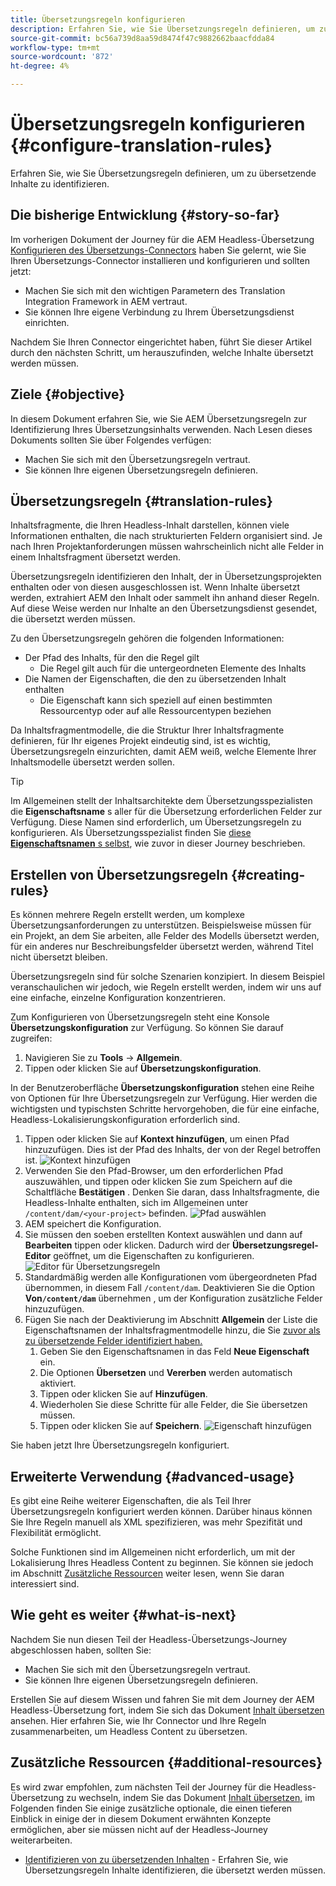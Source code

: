 ```yaml
---
title: Übersetzungsregeln konfigurieren
description: Erfahren Sie, wie Sie Übersetzungsregeln definieren, um zu übersetzende Inhalte zu identifizieren.
source-git-commit: bc56a739d8aa59d8474f47c9882662baacfdda84
workflow-type: tm+mt
source-wordcount: '872'
ht-degree: 4%

---
```


# Übersetzungsregeln konfigurieren {#configure-translation-rules}

Erfahren Sie, wie Sie Übersetzungsregeln definieren, um zu übersetzende Inhalte zu identifizieren.

## Die bisherige Entwicklung {#story-so-far}

Im vorherigen Dokument der Journey für die AEM Headless-Übersetzung [Konfigurieren des Übersetzungs-Connectors](configure-connector.md) haben Sie gelernt, wie Sie Ihren Übersetzungs-Connector installieren und konfigurieren und sollten jetzt:

* Machen Sie sich mit den wichtigen Parametern des Translation Integration Framework in AEM vertraut.
* Sie können Ihre eigene Verbindung zu Ihrem Übersetzungsdienst einrichten.

Nachdem Sie Ihren Connector eingerichtet haben, führt Sie dieser Artikel durch den nächsten Schritt, um herauszufinden, welche Inhalte übersetzt werden müssen.

## Ziele {#objective}

In diesem Dokument erfahren Sie, wie Sie AEM Übersetzungsregeln zur Identifizierung Ihres Übersetzungsinhalts verwenden. Nach Lesen dieses Dokuments sollten Sie über Folgendes verfügen:

* Machen Sie sich mit den Übersetzungsregeln vertraut.
* Sie können Ihre eigenen Übersetzungsregeln definieren.

## Übersetzungsregeln {#translation-rules}

Inhaltsfragmente, die Ihren Headless-Inhalt darstellen, können viele Informationen enthalten, die nach strukturierten Feldern organisiert sind. Je nach Ihren Projektanforderungen müssen wahrscheinlich nicht alle Felder in einem Inhaltsfragment übersetzt werden.

Übersetzungsregeln identifizieren den Inhalt, der in Übersetzungsprojekten enthalten oder von diesen ausgeschlossen ist. Wenn Inhalte übersetzt werden, extrahiert AEM den Inhalt oder sammelt ihn anhand dieser Regeln. Auf diese Weise werden nur Inhalte an den Übersetzungsdienst gesendet, die übersetzt werden müssen.

Zu den Übersetzungsregeln gehören die folgenden Informationen:

* Der Pfad des Inhalts, für den die Regel gilt
   * Die Regel gilt auch für die untergeordneten Elemente des Inhalts
* Die Namen der Eigenschaften, die den zu übersetzenden Inhalt enthalten
   * Die Eigenschaft kann sich speziell auf einen bestimmten Ressourcentyp oder auf alle Ressourcentypen beziehen

Da Inhaltsfragmentmodelle, die die Struktur Ihrer Inhaltsfragmente definieren, für Ihr eigenes Projekt eindeutig sind, ist es wichtig, Übersetzungsregeln einzurichten, damit AEM weiß, welche Elemente Ihrer Inhaltsmodelle übersetzt werden sollen.

>[!TIP]
>
>Im Allgemeinen stellt der Inhaltsarchitekte dem Übersetzungsspezialisten die **Eigenschaftsname** s aller für die Übersetzung erforderlichen Felder zur Verfügung. Diese Namen sind erforderlich, um Übersetzungsregeln zu konfigurieren. Als Übersetzungsspezialist finden Sie [diese **Eigenschaftsnamen** s selbst](getting-started.md#content-modlels), wie zuvor in dieser Journey beschrieben.

## Erstellen von Übersetzungsregeln {#creating-rules}

Es können mehrere Regeln erstellt werden, um komplexe Übersetzungsanforderungen zu unterstützen. Beispielsweise müssen für ein Projekt, an dem Sie arbeiten, alle Felder des Modells übersetzt werden, für ein anderes nur Beschreibungsfelder übersetzt werden, während Titel nicht übersetzt bleiben.

Übersetzungsregeln sind für solche Szenarien konzipiert. In diesem Beispiel veranschaulichen wir jedoch, wie Regeln erstellt werden, indem wir uns auf eine einfache, einzelne Konfiguration konzentrieren.

Zum Konfigurieren von Übersetzungsregeln steht eine Konsole **Übersetzungskonfiguration** zur Verfügung. So können Sie darauf zugreifen:

1. Navigieren Sie zu **Tools** -> **Allgemein**.
1. Tippen oder klicken Sie auf **Übersetzungskonfiguration**.

In der Benutzeroberfläche **Übersetzungskonfiguration** stehen eine Reihe von Optionen für Ihre Übersetzungsregeln zur Verfügung. Hier werden die wichtigsten und typischsten Schritte hervorgehoben, die für eine einfache, Headless-Lokalisierungskonfiguration erforderlich sind.

1. Tippen oder klicken Sie auf **Kontext hinzufügen**, um einen Pfad hinzuzufügen. Dies ist der Pfad des Inhalts, der von der Regel betroffen ist.
   ![Kontext hinzufügen](assets/add-translation-context.png)
1. Verwenden Sie den Pfad-Browser, um den erforderlichen Pfad auszuwählen, und tippen oder klicken Sie zum Speichern auf die Schaltfläche **Bestätigen** . Denken Sie daran, dass Inhaltsfragmente, die Headless-Inhalte enthalten, sich im Allgemeinen unter `/content/dam/<your-project>` befinden.
   ![Pfad auswählen](assets/select-context.png)
1. AEM speichert die Konfiguration.
1. Sie müssen den soeben erstellten Kontext auswählen und dann auf **Bearbeiten** tippen oder klicken. Dadurch wird der **Übersetzungsregel-Editor** geöffnet, um die Eigenschaften zu konfigurieren.
   ![Editor für Übersetzungsregeln](assets/translation-rules-editor.png)
1. Standardmäßig werden alle Konfigurationen vom übergeordneten Pfad übernommen, in diesem Fall `/content/dam`. Deaktivieren Sie die Option **Von`/content/dam`** übernehmen , um der Konfiguration zusätzliche Felder hinzuzufügen.
1. Fügen Sie nach der Deaktivierung im Abschnitt **Allgemein** der Liste die Eigenschaftsnamen der Inhaltsfragmentmodelle hinzu, die Sie [zuvor als zu übersetzende Felder identifiziert haben.](getting-started.md#content-models)
   1. Geben Sie den Eigenschaftsnamen in das Feld **Neue Eigenschaft** ein.
   1. Die Optionen **Übersetzen** und **Vererben** werden automatisch aktiviert.
   1. Tippen oder klicken Sie auf **Hinzufügen**.
   1. Wiederholen Sie diese Schritte für alle Felder, die Sie übersetzen müssen.
   1. Tippen oder klicken Sie auf **Speichern**.
      ![Eigenschaft hinzufügen](assets/add-property.png)

Sie haben jetzt Ihre Übersetzungsregeln konfiguriert.

## Erweiterte Verwendung {#advanced-usage}

Es gibt eine Reihe weiterer Eigenschaften, die als Teil Ihrer Übersetzungsregeln konfiguriert werden können. Darüber hinaus können Sie Ihre Regeln manuell als XML spezifizieren, was mehr Spezifität und Flexibilität ermöglicht.

Solche Funktionen sind im Allgemeinen nicht erforderlich, um mit der Lokalisierung Ihres Headless Content zu beginnen. Sie können sie jedoch im Abschnitt [Zusätzliche Ressourcen](#additional-resources) weiter lesen, wenn Sie daran interessiert sind.

## Wie geht es weiter {#what-is-next}

Nachdem Sie nun diesen Teil der Headless-Übersetzungs-Journey abgeschlossen haben, sollten Sie:

* Machen Sie sich mit den Übersetzungsregeln vertraut.
* Sie können Ihre eigenen Übersetzungsregeln definieren.

Erstellen Sie auf diesem Wissen und fahren Sie mit dem Journey der AEM Headless-Übersetzung fort, indem Sie sich das Dokument [Inhalt übersetzen](translate-content.md) ansehen. Hier erfahren Sie, wie Ihr Connector und Ihre Regeln zusammenarbeiten, um Headless Content zu übersetzen.

## Zusätzliche Ressourcen {#additional-resources}

Es wird zwar empfohlen, zum nächsten Teil der Journey für die Headless-Übersetzung zu wechseln, indem Sie das Dokument [Inhalt übersetzen,](translate-content.md) im Folgenden finden Sie einige zusätzliche optionale, die einen tieferen Einblick in einige der in diesem Dokument erwähnten Konzepte ermöglichen, aber sie müssen nicht auf der Headless-Journey weiterarbeiten.

* [Identifizieren von zu übersetzenden Inhalten](/help/sites-cloud/administering/translation/rules.md)  - Erfahren Sie, wie Übersetzungsregeln Inhalte identifizieren, die übersetzt werden müssen.
